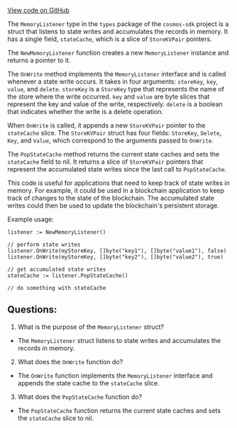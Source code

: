 [View code on GitHub](https://github.com/cosmos/cosmos-sdk.git/store/types/listening.go)

The `MemoryListener` type in the `types` package of the `cosmos-sdk` project is a struct that listens to state writes and accumulates the records in memory. It has a single field, `stateCache`, which is a slice of `StoreKVPair` pointers. 

The `NewMemoryListener` function creates a new `MemoryListener` instance and returns a pointer to it. 

The `OnWrite` method implements the `MemoryListener` interface and is called whenever a state write occurs. It takes in four arguments: `storeKey`, `key`, `value`, and `delete`. `storeKey` is a `StoreKey` type that represents the name of the store where the write occurred. `key` and `value` are byte slices that represent the key and value of the write, respectively. `delete` is a boolean that indicates whether the write is a delete operation. 

When `OnWrite` is called, it appends a new `StoreKVPair` pointer to the `stateCache` slice. The `StoreKVPair` struct has four fields: `StoreKey`, `Delete`, `Key`, and `Value`, which correspond to the arguments passed to `OnWrite`. 

The `PopStateCache` method returns the current state caches and sets the `stateCache` field to nil. It returns a slice of `StoreKVPair` pointers that represent the accumulated state writes since the last call to `PopStateCache`. 

This code is useful for applications that need to keep track of state writes in memory. For example, it could be used in a blockchain application to keep track of changes to the state of the blockchain. The accumulated state writes could then be used to update the blockchain's persistent storage. 

Example usage:

```
listener := NewMemoryListener()

// perform state writes
listener.OnWrite(myStoreKey, []byte("key1"), []byte("value1"), false)
listener.OnWrite(myStoreKey, []byte("key2"), []byte("value2"), true)

// get accumulated state writes
stateCache := listener.PopStateCache()

// do something with stateCache
```
## Questions: 
 1. What is the purpose of the `MemoryListener` struct?
- The `MemoryListener` struct listens to state writes and accumulates the records in memory.

2. What does the `OnWrite` function do?
- The `OnWrite` function implements the `MemoryListener` interface and appends the state cache to the `stateCache` slice.

3. What does the `PopStateCache` function do?
- The `PopStateCache` function returns the current state caches and sets the `stateCache` slice to nil.